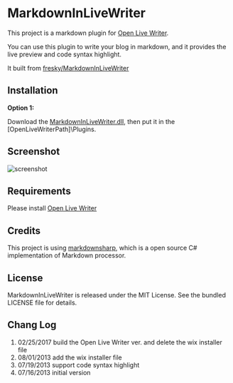 MarkdownInLiveWriter
====================

This project is a markdown plugin for [Open Live Writer](http://openlivewriter.org). 

You can use this plugin to write your blog in markdown, and it provides the live preview and code syntax highlight.

It built from [fresky/MarkdownInLiveWriter](https://github.com/fresky/MarkdownInLiveWriter)

## Installation

**Option 1:**

Download the [MarkdownInLiveWriter.dll](https://github.com/LiarOnce/MarkdownInLiveWriter/raw/master/MarkdownInLiveWriter.dll), 
then put it in the [OpenLiveWriterPath]\Plugins\.

## Screenshot

![screenshot](https://ooo.0o0.ooo/2017/02/25/58b11c88ef3fb.png)

## Requirements

Please install [Open Live Writer](http://openlivewriter.org)

## Credits

This project is using [markdownsharp](http://code.google.com/p/markdownsharp/), which is a open source C# implementation of Markdown processor.

## License

MarkdownInLiveWriter is released under the MIT License. See the bundled LICENSE file for details.

## Chang Log
1. 02/25/2017	build the Open Live Writer ver. and delete the wix installer file
1. 08/01/2013	add the wix installer file
1. 07/19/2013	support code syntax highlight
1. 07/16/2013	initial version
